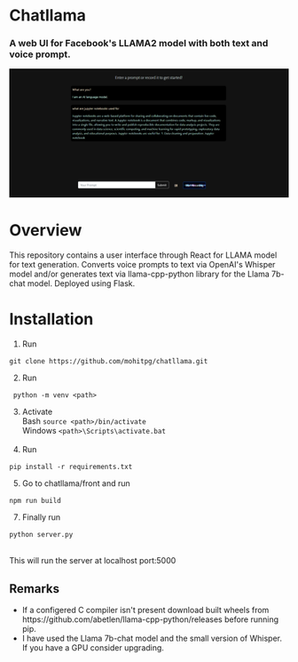 # Chatllama

### A web UI for Facebook's LLAMA2 model with both text and voice prompt.

<div align="center">
 <img src='https://github.com/mohitpg/chatllama/blob/8d9d34769de15fd4a551381df0660f4012e052c4/front/public/ss.png?raw=true'>
</div>

# Overview
This repository contains a user interface through React for LLAMA model for text generation. Converts voice prompts to text via OpenAI's Whisper model and/or generates text via llama-cpp-python library for the Llama 7b-chat model. Deployed using Flask.

# Installation
1. Run <br>
```
git clone https://github.com/mohitpg/chatllama.git
```

2. Run <br>
```
 python -m venv <path>
```

3. Activate <br>
Bash ```source <path>/bin/activate``` <br>
Windows ```<path>\Scripts\activate.bat``` <br> <br>
4. Run <br>
```
pip install -r requirements.txt
```
5. Go to chatllama/front and run <br>
```
npm run build
```

7. Finally run <br>
```
python server.py
```
 <br>
This will run the server at localhost port:5000

## Remarks
<ul>
 <li>If a configered C compiler isn't present download built wheels from https://github.com/abetlen/llama-cpp-python/releases before running pip.</li>
 <li>I have used the Llama 7b-chat model and the small version of Whisper. If you have a GPU consider upgrading.</li>
</ul>
